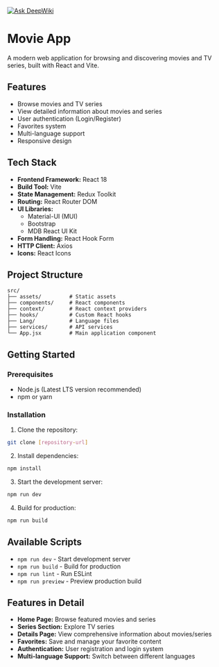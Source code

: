 
[![Ask DeepWiki](https://deepwiki.com/badge.svg)](https://deepwiki.com/abdelrahman-elsaady/movie-App)
# Movie App

A modern web application for browsing and discovering movies and TV series, built with React and Vite.

## Features

- Browse movies and TV series
- View detailed information about movies and series
- User authentication (Login/Register)
- Favorites system
- Multi-language support
- Responsive design

## Tech Stack

- **Frontend Framework:** React 18
- **Build Tool:** Vite
- **State Management:** Redux Toolkit
- **Routing:** React Router DOM
- **UI Libraries:** 
  - Material-UI (MUI)
  - Bootstrap
  - MDB React UI Kit
- **Form Handling:** React Hook Form
- **HTTP Client:** Axios
- **Icons:** React Icons

## Project Structure

```
src/
├── assets/         # Static assets
├── components/     # React components
├── context/        # React context providers
├── hooks/          # Custom React hooks
├── Lang/           # Language files
├── services/       # API services
└── App.jsx         # Main application component
```

## Getting Started

### Prerequisites

- Node.js (Latest LTS version recommended)
- npm or yarn

### Installation

1. Clone the repository:
```bash
git clone [repository-url]
```

2. Install dependencies:
```bash
npm install
```

3. Start the development server:
```bash
npm run dev
```

4. Build for production:
```bash
npm run build
```

## Available Scripts

- `npm run dev` - Start development server
- `npm run build` - Build for production
- `npm run lint` - Run ESLint
- `npm run preview` - Preview production build

## Features in Detail

- **Home Page:** Browse featured movies and series
- **Series Section:** Explore TV series
- **Details Page:** View comprehensive information about movies/series
- **Favorites:** Save and manage your favorite content
- **Authentication:** User registration and login system
- **Multi-language Support:** Switch between different languages

